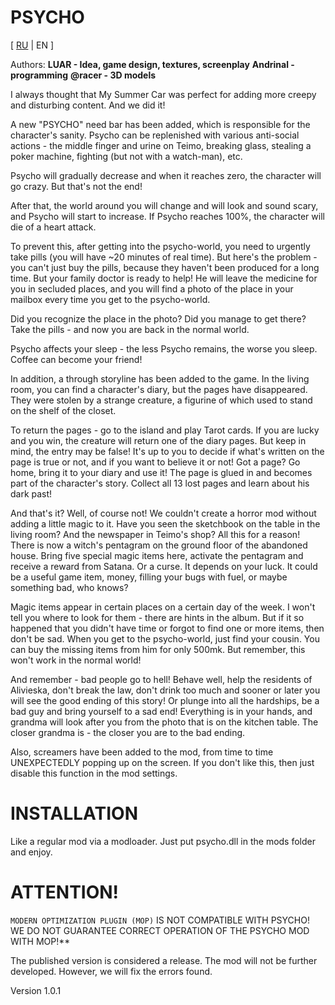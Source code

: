 # PSYCHO

[ [RU](README.md) | EN ]

Authors:
**LUAR - Idea, game design, textures, screenplay**
**Andrinal - programming**
**@racer - 3D models**

I always thought that My Summer Car was perfect for adding more creepy and disturbing content. And we did it!

A new "PSYCHO" need bar has been added, which is responsible for the character's sanity. Psycho can be replenished with various anti-social actions - the middle finger and urine on Teimo, breaking glass, stealing a poker machine, fighting (but not with a watch-man), etc.

Psycho will gradually decrease and when it reaches zero, the character will go crazy. But that's not the end!

After that, the world around you will change and will look and sound scary, and Psycho will start to increase. If Psycho reaches 100%, the character will die of a heart attack.

To prevent this, after getting into the psycho-world, you need to urgently take pills (you will have ~20 minutes of real time). But here's the problem - you can't just buy the pills, because they haven't been produced for a long time. But your family doctor is ready to help! He will leave the medicine for you in secluded places, and you will find a photo of the place in your mailbox every time you get to the psycho-world.

Did you recognize the place in the photo? Did you manage to get there? Take the pills - and now you are back in the normal world.

Psycho affects your sleep - the less Psycho remains, the worse you sleep. Coffee can become your friend!

In addition, a through storyline has been added to the game. In the living room, you can find a character's diary, but the pages have disappeared. They were stolen by a strange creature, a figurine of which used to stand on the shelf of the closet.

To return the pages - go to the island and play Tarot cards. If you are lucky and you win, the creature will return one of the diary pages. But keep in mind, the entry may be false! It's up to you to decide if what's written on the page is true or not, and if you want to believe it or not!
Got a page? Go home, bring it to your diary and use it! The page is glued in and becomes part of the character's story. Collect all 13 lost pages and learn about his dark past!

And that's it? Well, of course not! We couldn't create a horror mod without adding a little magic to it. Have you seen the sketchbook on the table in the living room? And the newspaper in Teimo's shop? All this for a reason! There is now a witch's pentagram on the ground floor of the abandoned house. Bring five special magic items here, activate the pentagram and receive a reward from Satana. Or a curse. It depends on your luck. It could be a useful game item, money, filling your bugs with fuel, or maybe something bad, who knows?

Magic items appear in certain places on a certain day of the week. I won't tell you where to look for them - there are hints in the album. But if it so happened that you didn't have time or forgot to find one or more items, then don't be sad. When you get to the psycho-world, just find your cousin. You can buy the missing items from him for only 500mk. But remember, this won't work in the normal world!

And remember - bad people go to hell! Behave well, help the residents of Alivieska, don't break the law, don't drink too much and sooner or later you will see the good ending of this story! Or plunge into all the hardships, be a bad guy and bring yourself to a sad end! Everything is in your hands, and grandma will look after you from the photo that is on the kitchen table. The closer grandma is - the closer you are to the bad ending.

Also, screamers have been added to the mod, from time to time UNEXPECTEDLY popping up on the screen. If you don't like this, then just disable this function in the mod settings.

# INSTALLATION
Like a regular mod via a modloader. Just put psycho.dll in the mods folder and enjoy.

# ATTENTION!
`MODERN OPTIMIZATION PLUGIN (MOP)` IS NOT COMPATIBLE WITH PSYCHO! WE DO NOT GUARANTEE CORRECT OPERATION OF THE PSYCHO MOD WITH MOP!**

The published version is considered a release. The mod will not be further developed. However, we will fix the errors found.

Version 1.0.1